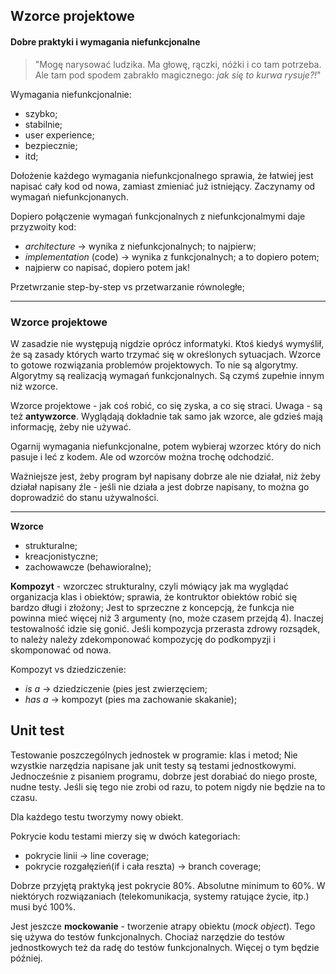 ## Wzorce projektowe
#### Dobre praktyki i wymagania niefunkcjonalne

>"Mogę narysować ludzika. Ma głowę, rączki, nóżki i co tam potrzeba. Ale tam pod spodem zabrakło magicznego: _jak się to kurwa rysuje?!_"

Wymagania niefunkcjonalnie:
+ szybko;
+ stabilnie;
+ user experience;
+ bezpiecznie;
+ itd;

Dołożenie każdego wymagania niefunkcjonalnego sprawia, że łatwiej jest napisać cały kod od nowa, zamiast zmieniać już istniejący.
Zaczynamy od wymagań niefunkcjonanych.

Dopiero połączenie wymagań funkcjonalnych z niefunkcjonalmymi daje przyzwoity kod:
+ _architecture_ -> wynika z niefunkcjonalnych; to najpierw;
+ _implementation_ (code) -> wynika z funkcjonalnych; a to dopiero potem;
+ najpierw co napisać, dopiero potem jak!

Przetwrzanie step-by-step vs przetwarzanie równoległe;

---
### Wzorce projektowe
W zasadzie nie występują nigdzie oprócz informatyki.
Ktoś kiedyś wymyślił, że są zasady których warto trzymać się w określonych sytuacjach.
Wzorce to gotowe rozwiązania problemów projektowych. To nie są algorytmy.
Algorytmy są realizacją wymagań funkcjonalnych. Są czymś zupełnie innym niż wzorce.

Wzorce projektowe - jak coś robić, co się zyska, a co się straci.
Uwaga - są też **antywzorce**. Wyglądają dokładnie tak samo jak wzorce, ale gdzieś mają informację, żeby nie używać.

Ogarnij wymagania niefunkcjonalne, potem wybieraj wzorzec który do nich pasuje i leć z kodem.
Ale od wzorców można trochę odchodzić.

Ważniejsze jest, żeby program był napisany dobrze ale nie działał, niż żeby działał napisany źle - jeśli nie działa a jest dobrze napisany, to można go doprowadzić do stanu używalności.

---

**Wzorce**
+ strukturalne;
+ kreacjonistyczne;
+ zachowawcze (behawioralne);

**Kompozyt** - wzorczec strukturalny, czyli mówiący jak ma wyglądać organizacja klas i obiektów; sprawia, że kontruktor obiektów robić się bardzo długi i złożony;
Jest to sprzeczne z koncepcją, że funkcja nie powinna mieć więcej niż 3 argumenty (no, może czasem przejdą 4). Inaczej testowalność idzie się gonić.
Jeśli kompozycja przerasta zdrowy rozsądek, to należy należy zdekomponować kompozycję do podkompyzji i skomponować od nowa.

Kompozyt vs dziedziczenie:
* _is a_ -> dziedziczenie (pies jest zwierzęciem;
* _has a_ ->  kompozyt (pies ma zachowanie skakanie);

## Unit test
Testowanie poszczególnych jednostek w programie: klas i metod;
Nie wzystkie narzędzia napisane jak unit testy są testami jednostkowymi.
Jednocześnie z pisaniem programu, dobrze jest dorabiać do niego proste, nudne testy. Jeśli się tego nie zrobi od razu, to potem nigdy nie będzie na to czasu.

Dla każdego testu tworzymy nowy obiekt.

Pokrycie kodu testami mierzy się w dwóch kategoriach:
+ pokrycie linii -> line coverage;
+ pokrycie rozgałęzień(if i cała reszta) -> branch coverage;

Dobrze przyjętą praktyką jest pokrycie 80%.
Absolutne minimum to 60%.
W niektórych rozwiązaniach (telekomunikacja, systemy ratujące życie, itp.) musi być 100%.

Jest jeszcze **mockowanie** - tworzenie atrapy obiektu (_mock object_).
Tego się używa do testów funkcjonalnych. Chociaż narzędzie do testów jednostkowych też da radę do testów funkcjonalnych.
Więcej o tym będzie później.

